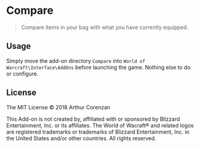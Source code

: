 # Compare

> Compare items in your bag with what you have currently equipped.

## Usage

Simply move the add-on directory `Compare` into `World of Warcraft\Interface\AddOns` before launching the game. Nothing else to do or configure.

## License

The MIT License © 2018 Arthur Corenzan

This Add-on is not created by, affiliated with or sponsored by Blizzard Entertainment, Inc. or its affiliates. The World of Wacraft® and related logos are registered trademarks or trademarks of Blizzard Entertainment, Inc. in the United States and/or other countries. All rights reserved.